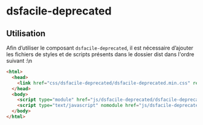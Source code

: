 # dsfacile-deprecated

## Utilisation
Afin d’utiliser le composant `dsfacile-deprecated`, il est nécessaire d’ajouter les fichiers de styles et de scripts présents dans le dossier dist dans l'ordre suivant :\n
```html
<html>
  <head>
    <link href="css/dsfacile-deprecated/dsfacile-deprecated.min.css" rel="stylesheet">
  </head>
  <body>
    <script type="module" href="js/dsfacile-deprecated/dsfacile-deprecated.module.min.js" ></script>
    <script type="text/javascript" nomodule href="js/dsfacile-deprecated/dsfacile-deprecated.nomodule.min.js" ></script>
  </body>
</html>
```
